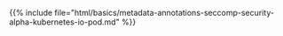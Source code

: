 {{% include file="html/basics/metadata-annotations-seccomp-security-alpha-kubernetes-io-pod.md" %}}
